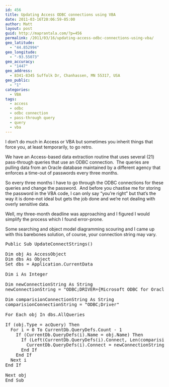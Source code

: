 ```yaml
---
id: 456
title: Updating Access ODBC connections using VBA
date: 2011-03-16T20:06:59-05:00
author: Matt
layout: post
guid: http://maprantala.com/?p=456
permalink: /2011/03/16/updating-access-odbc-connections-using-vba/
geo_latitude:
  - "44.852994"
geo_longitude:
  - "-93.55073"
geo_accuracy:
  - "1447"
geo_address:
  - 8341-8345 Suffolk Dr, Chanhassen, MN 55317, USA
geo_public:
  - "1"
categories:
  - VBA
tags:
  - access
  - odbc
  - odbc connection
  - pass-through query
  - query
  - vba
---
```

I don&#8217;t do much in Access or VBA but sometimes you inherit things that force you, at least temporarily, to go retro.

We have an Access-based data extraction routine that uses several (21) pass-through queries that use an ODBC connection.  The queries are pulling data from an Oracle database maintained by a different agency that enforces a time-out of passwords every three months.

So every three months I have to go through the ODBC connections for these queries and change the password.  And before you chastise me for storing the password in the VBA code, I can only say &#8220;you&#8217;re right&#8221; but that&#8217;s the way it is done&#8211;not ideal but gets the job done and we&#8217;re not dealing with overly sensitive data.

Well, my three-month deadline was approaching and I figured I would simplify the process which I found error-prone.

Some searching and object model diagramming scouring and I came up with this barebones solution, of course, your connection string may vary.

<pre>Public Sub UpdateConnectStrings()

Dim obj As AccessObject
Dim dbs As Object
Set dbs = Application.CurrentData

Dim i As Integer

Dim newConnectionString As String
newConnectionString = "ODBC;DRIVER={Microsoft ODBC for Oracle};SERVER=vader;UID=luke;PWD=iMufathr;"

Dim comparisionConnectionString As String
comparisionConnectionString = "ODBC;Driver"

For Each obj In dbs.AllQueries

If (obj.Type = acQuery) Then
  For i = 0 To CurrentDb.QueryDefs.Count - 1
    If (CurrentDb.QueryDefs(i).Name = obj.Name) Then
      If (Left(CurrentDb.QueryDefs(i).Connect, Len(comparisionConnectionString)) = comparisionConnectionString) Then
        CurrentDb.QueryDefs(i).Connect = newConnectionString
      End If
    End If
  Next i
End If

Next obj
End Sub

</pre>

<div id="geo-post-456" class="geo geo-post" style="display: none">
  <span class="latitude">44.852994</span><span class="longitude">-93.55073</span>
</div>